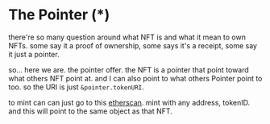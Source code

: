 # The Pointer (*)
there're so many question around what NFT is and what it mean to own NFTs. some say it a proof of ownership, some says it's a receipt, some say it just a pointer. 

so... here we are. the pointer offer. 
the NFT is a pointer that point toward what others NFT point at. and I can also point to what others Pointer point to too.
so the URI is just `&pointer.tokenURI`. 


to mint can can just go to this [etherscan](https://etherscan.io/). mint with any address, tokenID. and this will point to the same object as that NFT.
